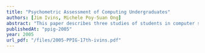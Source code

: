 ```yaml
---
title: "Psychometric Assessment of Computing Undergraduates"
authors: [Jim Ivins, Michele Poy-Suan Ong]
abstract: "This paper describes three studies of students in computer science, information technology, and software engineering degree courses. Aim. The aim of these studies was to evaluate the usefulness of aptitude testing as a means of recruiting undergraduate students into these courses. Method. At the start of the academic year, student volunteers were invited to complete a demographic survey and/or part of the Aptitude Profile Test Series (APTS) developed by the Australian Council for Education Research. At the end of the year, the survey and APTS data were combined with examination results, and a statistical analysis was performed. Results. The demographic survey yielded several potential predictors of academic performance. Furthermore, the APTS was a statistically significant predictor of academic performance (p < 0.001). Conclusions. The results suggest that the APTS could be used to recruit students into computing degree courses, reducing the withdrawal and termination rates, and increasing the number and quality of graduates from these courses."
publishedAt: "ppig-2005"
year: 2005
url_pdf: "/files/2005-PPIG-17th-ivins.pdf"
---
```

